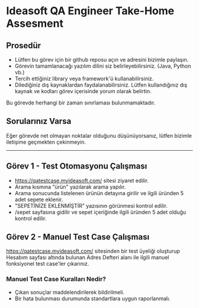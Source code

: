 # Ideasoft QA Engineer Take-Home Assesment

## Prosedür
- Lütfen bu görev için bir github reposu açın ve adresini bizimle paylaşın.
- Görevin tamamlanacağı yazılım dilini siz belirleyebilirsiniz. (Java, Python vb.)
- Tercih ettiğiniz library veya framework'ü kullanabilirsiniz.
- Dilediğiniz dış kaynaklardan faydalanabilirsiniz. Lütfen kullandığınız dış kaynak ve kodları görev içerisinde yorum olarak belirtin.

Bu görevde herhangi bir zaman sınırlaması bulunmamaktadır.

## Sorularınız Varsa
Eğer görevde net olmayan noktalar olduğunu düşünüyorsanız, lütfen bizimle iletişime geçmekten çekinmeyin.

---

## Görev 1 - Test Otomasyonu Çalışması
- https://qatestcase.myideasoft.com/ sitesi ziyaret edilir.
- Arama kısmına "ürün" yazılarak arama yapılır.
- Arama sonucunda listelenen ürünün detayına girilir ve ilgili üründen 5 adet sepete eklenir.
- "SEPETİNİZE EKLENMİŞTİR" yazısının görünmesi kontrol edilir.
- /sepet sayfasına gidilir ve sepet içeriğinde ilgili üründen 5 adet olduğu kontrol edilir.


## Görev 2 - Manuel Test Case Çalışması
https://qatestcase.myideasoft.com/ sitesinden bir test üyeliği oluşturup Hesabım sayfası altında bulunan Adres Defteri alanı ile ilgili manuel fonksiyonel test case'ler çıkarınız.

### Manuel Test Case Kuralları Nedir?
- Çıkan sonuçlar maddelendirilerek bildirilmeli.
- Bir hata bulunması durumunda standartlara uygun raporlanmalı.
